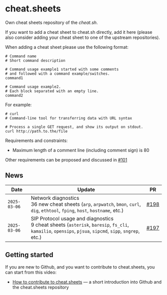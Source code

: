 # cheat.sheets

Own cheat sheets repository of the *cheat.sh*.

If you want to add a cheat sheet to cheat.sh directly,
add it here (please also consider adding your cheat sheet
to one of the upstream repositories).

When adding a cheat sheet please use the following format:

```
# Command name
# Short command description

# Command usage example1 started with some comments
# and followed with a command example/switches.
command1

# Command usage example2.
# Each block separated with an empty line.
command2
```

For example:

```
# curl
# Command-line tool for transferring data with URL syntax

# Process a single GET request, and show its output on stdout.
curl http://path.to.the/file
```

Requirements and constraints:

* Maximum length of a comment line (including comment sign) is 80

Other requirements can be proposed and discussed in [#101](https://github.com/chubin/cheat.sheets/issues/101)

## News

| **Date**     | **Update**                                                                                                                                                 | **PR**                                                  |
|--------------|------------------------------------------------------------------------------------------------------------------------------------------------------------|---------------------------------------------------------|
| `2025-03-06` | Network diagnostics<br/>36 new cheat sheets (`arp`, `arpwatch`, `bmon`, `curl`, `dig`, `ethtool`, `fping`, `host`, `hostname`, etc.)                       | [#198](https://github.com/chubin/cheat.sheets/pull/198) |
| `2025-03-06` | SIP Protocol usage and diagnostics<br/>9 cheat sheets (`asterisk`, `baresip`, `fs_cli`, `kamailio`, `opensips`, `pjsua`, `sipcmd`, `sipp`, `sngrep`, etc.) | [#197](https://github.com/chubin/cheat.sheets/pull/197) |


## Getting started

If you are new to Github, and you want to contribute to cheat.sheets, you can start from this video:

* [How to contribute to cheat.sheets](https://www.youtube.com/watch?v=ZJ3lPQVoiVw) — a short introduction into Github and the cheat.sheets repository
